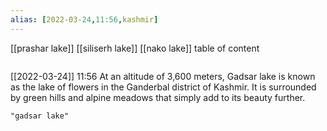 ```yaml
---
alias: [2022-03-24,11:56,kashmir]
---
```

[[prashar lake]] [[siliserh lake]] [[nako lake]]
table of content
```toc
```

[[2022-03-24]] 11:56
At an altitude of 3,600 meters, Gadsar lake is known as the lake of flowers in the Ganderbal district of Kashmir.
It is surrounded by green hills and alpine meadows that simply add to its beauty further.
```query
"gadsar lake"
```